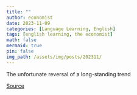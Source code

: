 ```yaml
---
title: ""
author: economist
date: 2023-11-09
categories: [Language Learning, English]
tags: [english learning, the economist]
math: false
mermaid: true
pin: false
img_path: /assets/img/posts/202311/
---
```



The unfortunate reversal of a long-standing trend



[Source](https://www.economist.com/finance-and-economics/2023/11/09/why-american-manufacturing-is-increasingly-inefficient)



